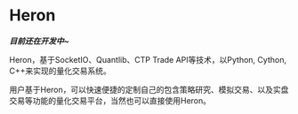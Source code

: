 # Heron

***目前还在开发中~***

Heron，基于SocketIO、Quantlib、CTP Trade API等技术，以Python, Cython, C++来实现的量化交易系统。

用户基于Heron，可以快速便捷的定制自己的包含策略研究、模拟交易、以及实盘交易等功能的量化交易平台，当然也可以直接使用Heron。
